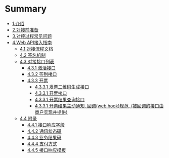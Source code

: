 # Summary
* [1.介绍](README.md)
* [2.对接前准备](business.md)
* [3.对接过程常见问题](api/Q&A-技术.md)
* [4.Web API接入指南](api/README.md)
    * [4.1 对接流程文档](api/apiflow.md)
    * [4.2 签名机制](api/sign.md)
    * [4.3 对接接口列表]()
       * [4.3.1 激活接口](api/interface/activate.md)
       * [4.3.2 签到接口](api/interface/checkin.md)
       * [4.3.3 开票](api/interface/invoice.md)
          * [4.3.3.1 发票二维码生成接口]()
          * [4.3.3.1 开票接口]()
          * [4.3.3.1 开票结果查询接口]()
          * [4.3.3.1 开票结果主动通知, 回调(web hook)规范, (被回调的接口由商户实现并提供)]()
    * [4.4 附录]()
       * [4.4.1 接口响应字段](api/annex/responseParams.md)
       * [4.4.2 通讯状态码](api/annex/responseCode.md)
       * [4.4.3 业务结果码](api/annex/resultCode.md)
       * [4.4.4 支付方式](api/annex/payway.md)
       * [4.4.5 接口响应模板](api/annex/responseExample.md)
    
    
   

